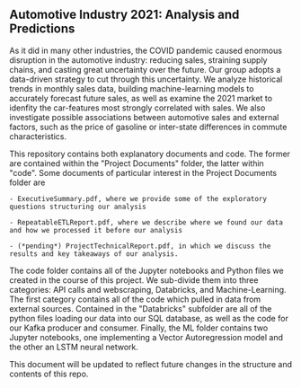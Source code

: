## **Automotive Industry 2021: Analysis and Predictions**
As it did in many other industries, the COVID pandemic caused enormous disruption in the automotive industry: reducing sales, straining supply chains, and casting great uncertainty over the future. Our group adopts a data-driven strategy to cut through this uncertainty. We analyze historical trends in monthly sales data, building machine-learning models to accurately forecast future sales, as well as examine the 2021 market to idenfity the car-features most strongly correlated with sales. We also investigate possible associations between automotive sales and external factors, such as the price of gasoline or inter-state differences in commute characteristics.

This repository contains both explanatory documents and code. The former are contained within the "Project Documents" folder, the latter within "code". Some documents of particular interest in the Project Documents folder are 

    - ExecutiveSummary.pdf, where we provide some of the exploratory questions structuring our analysis

    - RepeatableETLReport.pdf, where we describe where we found our data and how we processed it before our analysis

    - (*pending*) ProjectTechnicalReport.pdf, in which we discuss the results and key takeaways of our analysis.

The code folder contains all of the Jupyter notebooks and Python files we created in the course of this project. We sub-divide them into three categories: API calls and webscraping, Databricks, and Machine-Learning. The first category contains all of the code which pulled in data from external sources. Contained in the "Databricks" subfolder are all of the python files loading our data into our SQL database, as well as the code for our Kafka producer and consumer. Finally, the ML folder contains two Jupyter notebooks, one implementing a Vector Autoregression model and the other an LSTM neural network.

This document will be updated to reflect future changes in the structure and contents of this repo.